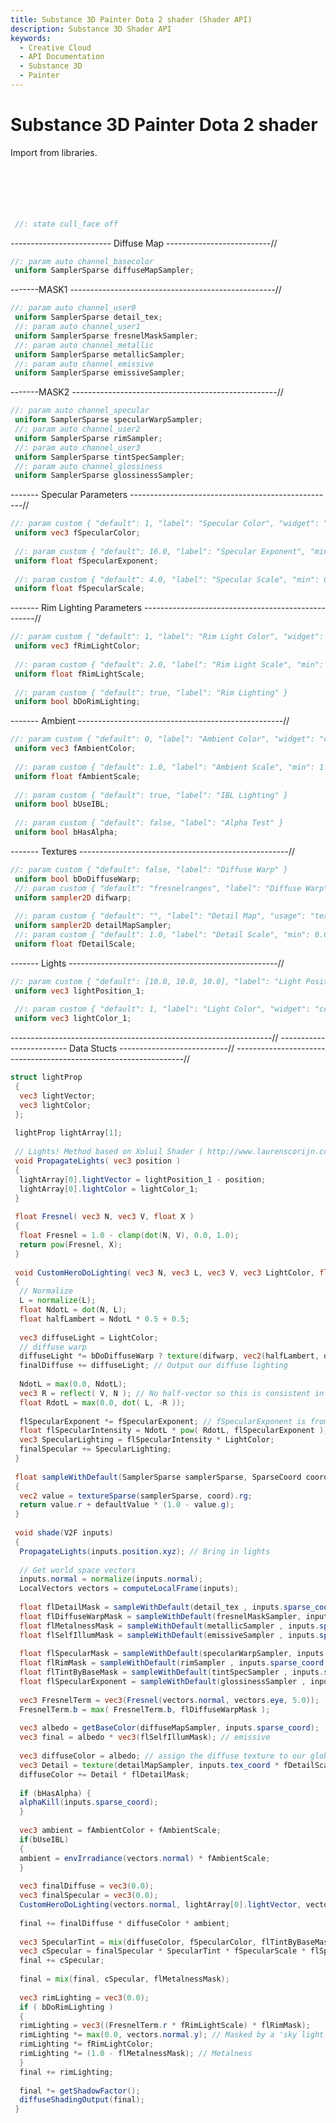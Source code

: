 ```yaml
---
title: Substance 3D Painter Dota 2 shader (Shader API)
description: Substance 3D Shader API
keywords:
  - Creative Cloud
  - API Documentation
  - Substance 3D
  - Painter
---
```














[ ](#section-0)












[ ](#section-1)

Substance 3D Painter Dota 2 shader
==================================


Import from libraries.





```glsl





 
 //: state cull_face off
```







[ ](#section-2)

------------------------- Diffuse Map --------------------------//





```glsl
//: param auto channel_basecolor
 uniform SamplerSparse diffuseMapSampler;
```







[ ](#section-3)

-------MASK1 ---------------------------------------------------//





```glsl
//: param auto channel_user0
 uniform SamplerSparse detail_tex;
 //: param auto channel_user1
 uniform SamplerSparse fresnelMaskSampler;
 //: param auto channel_metallic
 uniform SamplerSparse metallicSampler;
 //: param auto channel_emissive
 uniform SamplerSparse emissiveSampler;
```







[ ](#section-4)

-------MASK2 ---------------------------------------------------//





```glsl
//: param auto channel_specular
 uniform SamplerSparse specularWarpSampler;
 //: param auto channel_user2
 uniform SamplerSparse rimSampler;
 //: param auto channel_user3
 uniform SamplerSparse tintSpecSampler;
 //: param auto channel_glossiness
 uniform SamplerSparse glossinessSampler;
```







[ ](#section-5)

------- Specular Parameters ---------------------------------------------------//





```glsl
//: param custom { "default": 1, "label": "Specular Color", "widget": "color" }
 uniform vec3 fSpecularColor;
 
 //: param custom { "default": 16.0, "label": "Specular Exponent", "min": 0.0, "max": 512.0 }
 uniform float fSpecularExponent;
 
 //: param custom { "default": 4.0, "label": "Specular Scale", "min": 0.0, "max": 512.0 }
 uniform float fSpecularScale;
```







[ ](#section-6)

------- Rim Lighting Parameters ---------------------------------------------------//





```glsl
//: param custom { "default": 1, "label": "Rim Light Color", "widget": "color" }
 uniform vec3 fRimLightColor;
 
 //: param custom { "default": 2.0, "label": "Rim Light Scale", "min": 0.0, "max": 32.0 }
 uniform float fRimLightScale;
 
 //: param custom { "default": true, "label": "Rim Lighting" }
 uniform bool bDoRimLighting;
```







[ ](#section-7)

------- Ambient ---------------------------------------------------//





```glsl
//: param custom { "default": 0, "label": "Ambient Color", "widget": "color" }
 uniform vec3 fAmbientColor;
 
 //: param custom { "default": 1.0, "label": "Ambient Scale", "min": 1.0, "max": 10.0 }
 uniform float fAmbientScale;
 
 //: param custom { "default": true, "label": "IBL Lighting" }
 uniform bool bUseIBL;
 
 //: param custom { "default": false, "label": "Alpha Test" }
 uniform bool bHasAlpha;
```







[ ](#section-8)

------- Textures ----------------------------------------------------//





```glsl
//: param custom { "default": false, "label": "Diffuse Warp" }
 uniform bool bDoDiffuseWarp;
 //: param custom { "default": "fresnelranges", "label": "Diffuse Warp", "usage": "texture" }
 uniform sampler2D difwarp;
 
 //: param custom { "default": "", "label": "Detail Map", "usage": "texture" }
 uniform sampler2D detailMapSampler;
 //: param custom { "default": 1.0, "label": "Detail Scale", "min": 0.0, "max": 32.0 }
 uniform float fDetailScale;
```







[ ](#section-9)

------- Lights ----------------------------------------------------//





```glsl
//: param custom { "default": [10.0, 10.0, 10.0], "label": "Light Position", "min": -20, "max": 20 }
 uniform vec3 lightPosition_1;
 
 //: param custom { "default": 1, "label": "Light Color", "widget": "color" }
 uniform vec3 lightColor_1;
```







[ ](#section-10)

-----------------------------------------------------------------//
 ------------------------- Data Stucts ---------------------------//
 -----------------------------------------------------------------//





```glsl
struct lightProp
 {
  vec3 lightVector;
  vec3 lightColor;
 };
 
 lightProp lightArray[1];
 
 // Lights! Method based on Xoluil Shader ( http://www.laurenscorijn.com/xoliulshader ) Thanks mate :)
 void PropagateLights( vec3 position )
 {
  lightArray[0].lightVector = lightPosition_1 - position;
  lightArray[0].lightColor = lightColor_1;
 }
 
 float Fresnel( vec3 N, vec3 V, float X )
 {
  float Fresnel = 1.0 - clamp(dot(N, V), 0.0, 1.0);
  return pow(Fresnel, X);
 }
 
 void CustomHeroDoLighting( vec3 N, vec3 L, vec3 V, vec3 LightColor, float diffuseWarpMask, float flSpecularExponent, inout vec3 finalDiffuse, inout vec3 finalSpecular)
 {
  // Normalize
  L = normalize(L);
  float NdotL = dot(N, L);
  float halfLambert = NdotL * 0.5 + 0.5;
 
  vec3 diffuseLight = LightColor;
  // diffuse warp
  diffuseLight *= bDoDiffuseWarp ? texture(difwarp, vec2(halfLambert, diffuseWarpMask)).rgb : vec3(halfLambert);
  finalDiffuse += diffuseLight; // Output our diffuse lighting
 
  NdotL = max(0.0, NdotL);
  vec3 R = reflect( V, N ); // No half-vector so this is consistent in look with ps2.0
  float RdotL = max(0.0, dot( L, -R ));
 
  flSpecularExponent *= fSpecularExponent; // fSpecularExponent is from the UI Spinner
  float flSpecularIntensity = NdotL * pow( RdotL, flSpecularExponent );
  vec3 SpecularLighting = flSpecularIntensity * LightColor;
  finalSpecular += SpecularLighting;
 }
 
 float sampleWithDefault(SamplerSparse samplerSparse, SparseCoord coord, float defaultValue)
 {
  vec2 value = textureSparse(samplerSparse, coord).rg;
  return value.r + defaultValue * (1.0 - value.g);
 }
 
 void shade(V2F inputs)
 {
  PropagateLights(inputs.position.xyz); // Bring in lights
 
  // Get world space vectors
  inputs.normal = normalize(inputs.normal);
  LocalVectors vectors = computeLocalFrame(inputs);
 
  float flDetailMask = sampleWithDefault(detail_tex , inputs.sparse_coord, 0.0);
  float flDiffuseWarpMask = sampleWithDefault(fresnelMaskSampler, inputs.sparse_coord, 0.3);
  float flMetalnessMask = sampleWithDefault(metallicSampler , inputs.sparse_coord, 0.0);
  float flSelfIllumMask = sampleWithDefault(emissiveSampler , inputs.sparse_coord, 0.0);
 
  float flSpecularMask = sampleWithDefault(specularWarpSampler, inputs.sparse_coord, 0.3);
  float flRimMask = sampleWithDefault(rimSampler , inputs.sparse_coord, 0.3);
  float flTintByBaseMask = sampleWithDefault(tintSpecSampler , inputs.sparse_coord, 0.0);
  float flSpecularExponent = sampleWithDefault(glossinessSampler , inputs.sparse_coord, 0.3);
 
  vec3 FresnelTerm = vec3(Fresnel(vectors.normal, vectors.eye, 5.0));
  FresnelTerm.b = max( FresnelTerm.b, flDiffuseWarpMask );
 
  vec3 albedo = getBaseColor(diffuseMapSampler, inputs.sparse_coord);
  vec3 final = albedo * vec3(flSelfIllumMask); // emissive
 
  vec3 diffuseColor = albedo; // assign the diffuse texture to our global diffuse color
  vec3 Detail = texture(detailMapSampler, inputs.tex_coord * fDetailScale).rgb;
  diffuseColor += Detail * flDetailMask;
 
  if (bHasAlpha) {
  alphaKill(inputs.sparse_coord);
  }
 
  vec3 ambient = fAmbientColor + fAmbientScale;
  if(bUseIBL)
  {
  ambient = envIrradiance(vectors.normal) * fAmbientScale;
  }
 
  vec3 finalDiffuse = vec3(0.0);
  vec3 finalSpecular = vec3(0.0);
  CustomHeroDoLighting(vectors.normal, lightArray[0].lightVector, vectors.eye, lightArray[0].lightColor, flDiffuseWarpMask, flSpecularExponent, finalDiffuse, finalSpecular);
 
  final += finalDiffuse * diffuseColor * ambient;
 
  vec3 SpecularTint = mix(diffuseColor, fSpecularColor, flTintByBaseMask);
  vec3 cSpecular = finalSpecular * SpecularTint * fSpecularScale * flSpecularMask * FresnelTerm.b;
  final += cSpecular;
 
  final = mix(final, cSpecular, flMetalnessMask);
 
  vec3 rimLighting = vec3(0.0);
  if ( bDoRimLighting )
  {
  rimLighting = vec3((FresnelTerm.r * fRimLightScale) * flRimMask);
  rimLighting *= max(0.0, vectors.normal.y); // Masked by a 'sky light'
  rimLighting *= fRimLightColor;
  rimLighting *= (1.0 - flMetalnessMask); // Metalness
  }
  final += rimLighting;
 
  final *= getShadowFactor();
  diffuseShadingOutput(final);
 }
 
 
```






